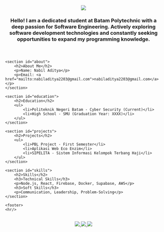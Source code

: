 <!DOCTYPE html>
<html lang="en">
<head>
    <meta charset="UTF-8">
    <meta name="viewport" content="width=device-width, initial-scale=1.0">
    <title>Personal Branding - Nabil Aditya</title>
    <link rel="stylesheet" href="styles.css">
</head>
<body>
    <header>
        <h1 align="center">
            <img src="https://readme-typing-svg.herokuapp.com/?font=Righteous&size=35&center=true&vCenter=true&width=500&height=70&duration=4000&lines=Hi+There!+👋;+I'm+Nabil+Aditya!;" />
        </h1>
        <h3 align="center">Hello! I am a dedicated student at Batam Polytechnic with a deep passion for Software Engineering. Actively exploring software development technologies and constantly seeking opportunities to expand my programming knowledge.</h3>
    </header>
    
    <section id="about">
        <h2>About Me</h2>
        <p>Name: Nabil Aditya</p>
        <p>Email: <a href="mailto:nabiladitya2203@gmail.com">nabiladitya2203@gmail.com</a></p>
    </section>
    
    <section id="education">
        <h2>Education</h2>
        <ul>
            <li>Politeknik Negeri Batam - Cyber Security (Current)</li>
            <li>High School - SMU (Graduation Year: XXXX)</li>
        </ul>
    </section>
    
    <section id="projects">
        <h2>Projects</h2>
        <ul>
            <li>PBL Project - First Semester</li>
            <li>Aplikasi Web Eco Enzim</li>
            <li>SIPELITA - Sistem Informasi Kelompok Terbang Haji</li>
        </ul>
    </section>
    
    <section id="skills">
        <h2>Skills</h2>
        <h3>Technical Skills</h3>
        <p>Node.js, React, Firebase, Docker, Supabase, AWS</p>
        <h3>Soft Skills</h3>
        <p>Communication, Leadership, Problem-Solving</p>
    </section>
    
    <footer>
    <hr/>

<br/>

<div align="center"> 
  <a href="mailto:nabiladitya2203@gmail.com">
    <img src="https://img.shields.io/badge/Gmail-333333?style=for-the-badge&logo=gmail&logoColor=red" />
  </a>
  <a href="https://www.linkedin.com/in/-nabiladityaa/" target="_blank">
    <img src="https://img.shields.io/badge/LinkedIn-0077B5?style=for-the-badge&logo=linkedin&logoColor=white" target="_blank" />
  </a>
  <a href="https://nabil-aditya.github.io/Personal-branding/" target="_blank">
     <img src="https://img.shields.io/badge/Portfolio-FF5722?style=for-the-badge&logo=todoist&logoColor=white" target="_blank" /> <!-- sqlite, safari, google-chrome are other good icon options -->
  </a>
</div>
    </footer>
</body>
</html>
